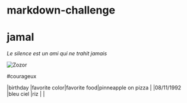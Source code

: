 # markdown-challenge
# jamal
*Le silence est un ami qui ne trahit jamais*

![Zozor](https://journalmetro.com/wp-content/uploads/2013/03/vert-pandas_c100.jpg?fit=2362%2C2025)

#courageux

|birthday   |favorite color|favorite food|pinneapple on pizza |
|08/11/1992 |bleu ciel        |riz       | |
